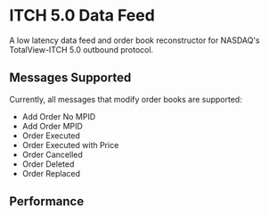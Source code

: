 # ITCH 5.0 Data Feed

A low latency data feed and order book reconstructor for NASDAQ's TotalView-ITCH 5.0 outbound protocol. 

## Messages Supported

Currently, all messages that modify order books are supported:

* Add Order No MPID
* Add Order MPID
* Order Executed
* Order Executed with Price
* Order Cancelled
* Order Deleted
* Order Replaced

## Performance
